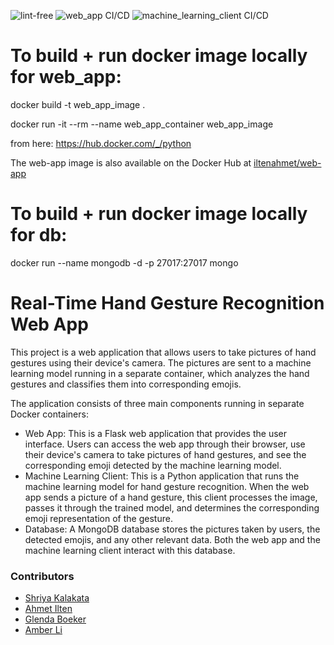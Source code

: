![lint-free](https://github.com/software-students-spring2024/4-containerized-app-exercise-speedy/actions/workflows/lint.yml/badge.svg)
![web_app CI/CD](https://github.com/software-students-spring2024/4-containerized-app-exercise-speedy/actions/workflows/web_app.yml/badge.svg)
![machine_learning_client CI/CD](https://github.com/software-students-spring2024/4-containerized-app-exercise-speedy/actions/workflows/machine_learning_client.yml/badge.svg)

# To build + run docker image locally for web_app:
docker build -t web_app_image .

docker run -it --rm --name web_app_container web_app_image

from here: https://hub.docker.com/_/python

The web-app image is also available on the Docker Hub at [iltenahmet/web-app](https://hub.docker.com/r/iltenahmet/web-app)

# To build + run docker image locally for db:

docker run --name mongodb -d -p 27017:27017 mongo

# Real-Time Hand Gesture Recognition Web App

This project is a web application that allows users to take pictures of hand gestures using their device's camera. The pictures are sent to a machine learning model running in a separate container, which analyzes the hand gestures and classifies them into corresponding emojis.

The application consists of three main components running in separate Docker containers:

* Web App: This is a Flask web application that provides the user interface. Users can access the web app through their browser, use their device's camera to take pictures of hand gestures, and see the corresponding emoji detected by the machine learning model.
* Machine Learning Client: This is a Python application that runs the machine learning model for hand gesture recognition. When the web app sends a picture of a hand gesture, this client processes the image, passes it through the trained model, and determines the corresponding emoji representation of the gesture.
* Database: A MongoDB database stores the pictures taken by users, the detected emojis, and any other relevant data. Both the web app and the machine learning client interact with this database.

### Contributors

* [Shriya Kalakata](https://github.com/shriyakalakata)
* [Ahmet Ilten](https://github.com/iltenahmet)
* [Glenda Boeker](https://github.com/gboeker)
* [Amber Li](https://github.com/al6862)
